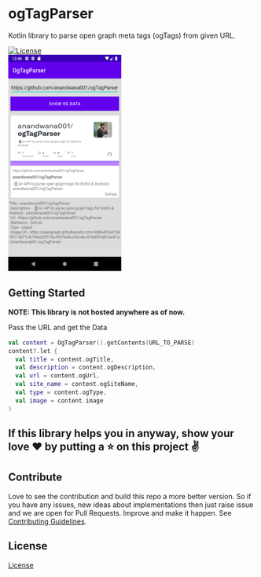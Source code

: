 # ogTagParser
Kotlin library to parse open graph meta tags (ogTags) from given URL.

[![License](https://img.shields.io/badge/License-Apache%202.0-blue.svg)](https://opensource.org/licenses/Apache-2.0)
<br>
<img src="https://raw.githubusercontent.com/anandwana001/ogTagParser/master/art/screenshot_og_tag_parser_test_release.png" width=230 height=440 />

## Getting Started

<b>NOTE: This library is not hosted anywhere as of now.</b>

Pass the URL and get the Data
```kotlin
val content = OgTagParser().getContents(URL_TO_PARSE)
content?.let {
  val title = content.ogTitle,
  val description = content.ogDescription,
  val url = content.ogUrl,
  val site_name = content.ogSiteName,
  val type = content.ogType,
  val image = content.image
)
```

## If this library helps you in anyway, show your love :heart: by putting a :star: on this project :v:

## Contribute
Love to see the contribution and build this repo a more better version. So if you have any issues, new ideas about implementations then just raise issue and we are open for Pull Requests. Improve and make it happen.
See [Contributing Guidelines](CONTRIBUTING.md).

## License
[License](LICENSE.md)
